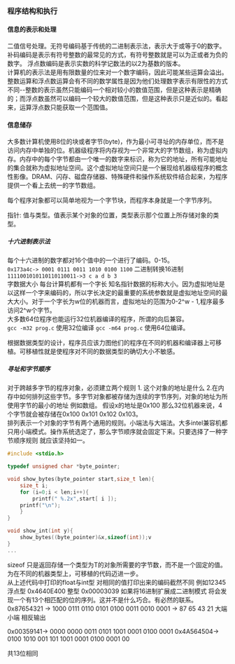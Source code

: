 ### 程序结构和执行
#### 信息的表示和处理
二值信号处理。无符号编码基于传统的二进制表示法，表示大于或等于0的数字。 补码编码是表示有符号整数的最常见的方式，有符号整数就是可以为正或者为负的数字。 浮点数编码是表示实数的科学记数法的以2为基数的版本。<br>
计算机的表示法是用有限数量的位来对一个数字编码，因此可能某些运算会溢出。整数运算和浮点数运算会有不同的数学属性是因为他们处理数字表示有限性的方式不同--整数的表示虽然只能编码一个相对较小的数值范围，但是这种表示是精确的；而浮点数虽然可以编码一个较大的数值范围，但是这种表示只是近似的。看起来，运算浮点数只能获取一个范围值。<br>

#### 信息储存
大多数计算机使用8位的块或者字节(byte)，作为最小可寻址的内存单位，而不是访问内存中单独的位。机器级程序将内存视为一个非常大的字节数组，称为虚拟内存。内存中的每个字节都由一个唯一的数字来标识，称为它的地址，所有可能地址的集合就称为虚拟地址空间。这个虚拟地址空间只是一个展现给机器级程序的概念性影像。DRAM、闪存、磁盘存储器、特殊硬件和操作系统软件结合起来，为程序提供一个看上去统一的字节数组。<br>

每个程序对象都可以简单地视为一个字节块，而程序本身就是一个字节序列。<br>

指针: 值与类型。值表示某个对象的位置，类型表示那个位置上所存储对象的类型。<br>

##### 十六进制表示法
每个十六进制的数字都对16个值中的一个进行了编码。0-15。<br>
`0x173a4c-> 0001 0111 0011 1010 0100 1100` 二进制转换16进制 `1111001010110110110011->3 c a d b 3`<br>
字数据大小 每台计算机都有一个字长 知名指针数据的标称大小。因为虚拟地址是以这样一个字来编码的，所以字长决定的最重要的系统参数就是虚拟地址空间的最大大小。对于一个字长为w位的机器而言，虚拟地址的范围为0-2^w - 1,程序最多访问2^w个字节。<br>
大多数64位程序也能运行32位机器编译的程序，所谓的向后兼容。<br>
`gcc -m32 prog.c` 使用32位编译 `gcc -m64 prog.c` 使用64位编译。<br> 

 根据数据类型的设计，程序员应该力图他们的程序在不同的机器和编译器上可移植。可移植性就是使程序对不同的数据类型的确切大小不敏感。<br>
 ##### 寻址和字节顺序
 对于跨越多字节的程序对象，必须建立两个规则 1. 这个对象的地址是什么 2.在内存中如何排列这些字节。多字节对象都被存储为连续的字节序列，对象的地址为所使用字节的最小的地址 例如数组。 假设x的地址是0x100 那么32位机器来说，4个字节就会被存储在0x100 0x101 0x102 0x103。<br>
 排列表示一个对象的字节有两个通用的规则。小端法与大端法。大多intel兼容机都只用小端模式。操作系统选定了，那么字节顺序就会固定下来。只要选择了一种字节顺序规则 就应该坚持如一。<br>
 
 ```c
 #include <stdio.h>

 typedef unsigned char *byte_pointer;

 void show_bytes(byte_pointer start,size_t len){
     size_t i;
     for (i=0;i < len;i++){
         printf(" %.2x",start[ i ]);
     printf("\n");
     }
 }

 void show_int(int y){
     show_bytes((byte_pointer)&x,sizeof(int));v
 }
 ...
 ```
sizeof 只是返回存储一个类型为T的对象所需要的字节数，而不是一个固定的值。为在不同的机器类型上，可移植的代码迈进一步。<br>
从上述代码中打印的float与int型 对相同的值打印出来的编码截然不同 例如12345 浮点型 0x4640E400 整型 0x00003039 如果将16进制扩展成二进制模式 将会发现一个有13个相匹配的位的序列。这并不是什么巧合。有必然的联系。<br>
0x87654321 -> 1000 0111 0110 0101 0100 0011 0010 0001 -> 87 65 43 21 大端小端 相反输出<br>

0x00359141-> 0000 0000 0011 0101 1001 0001 0100 0001
0x4A564504-> 0100 1010 001   101 1001 0001 0100 0001 00

共13位相同
 